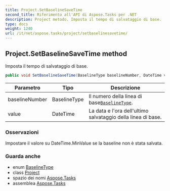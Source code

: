 ```yaml
---
title: Project.SetBaselineSaveTime
second_title: Riferimento all'API di Aspose.Tasks per .NET
description: Project metodo. Imposta il tempo di salvataggio di base.
type: docs
weight: 1240
url: /it/net/aspose.tasks/project/setbaselinesavetime/
---
```

## Project.SetBaselineSaveTime method

Imposta il tempo di salvataggio di base.

```csharp
public void SetBaselineSaveTime(BaselineType baselineNumber, DateTime value)
```

| Parametro | Tipo | Descrizione |
| --- | --- | --- |
| baselineNumber | BaselineType | Il numero della linea di base[`BaselineType`](../../baselinetype/). |
| value | DateTime | La data e l'ora dell'ultimo salvataggio della linea di base. |

### Osservazioni

Impostare il valore su DateTime.MinValue se la baseline non è stata salvata.

### Guarda anche

* enum [BaselineType](../../baselinetype/)
* class [Project](../)
* spazio dei nomi [Aspose.Tasks](../../project/)
* assemblea [Aspose.Tasks](../../../)



